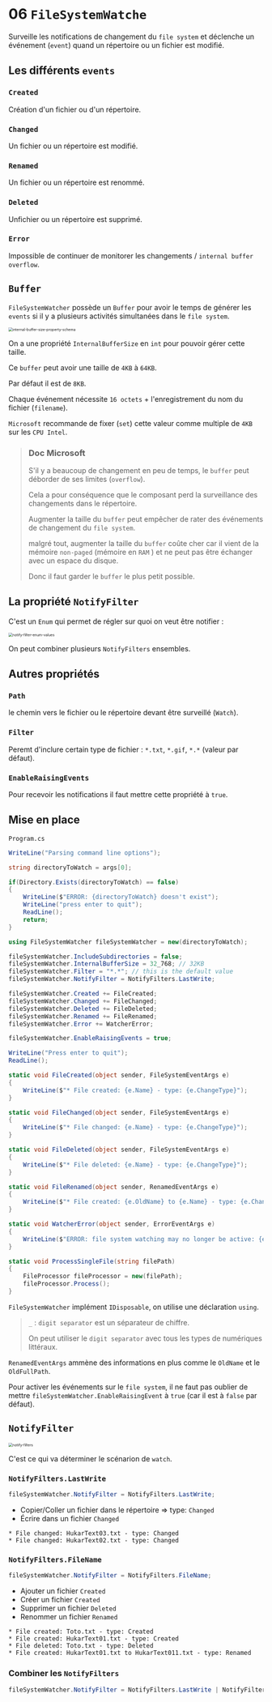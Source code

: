 # 06 `FileSystemWatche`

Surveille les notifications de changement du `file system` et déclenche un événement (`event`) quand un répertoire ou un fichier est modifié.



## Les différents `events`

### `Created`

Création d'un fichier ou d'un répertoire.



### `Changed`

Un fichier ou un répertoire est modifié.



### `Renamed`

Un fichier ou un répertoire est renommé.



### `Deleted`

Unfichier ou un répertoire est supprimé.



### `Error`

Impossible de continuer de monitorer les changements / `internal buffer overflow`.



## `Buffer`

`FileSystemWatcher` possède un `Buffer` pour avoir le temps de générer les `events` si il y a plusieurs activités simultanées dans le `file system`.

<img src="assets/internal-buffer-size-property-schema.png" alt="internal-buffer-size-property-schema" style="zoom:50%;" />

On a une propriété `InternalBufferSize` en `int` pour pouvoir gérer cette taille.

Ce `buffer` peut avoir une taille de `4KB` à `64KB`.

Par défaut il est de `8KB`.

Chaque événement nécessite `16 octets` + l'enregistrement du nom du fichier (`filename`).

`Microsoft` recommande de fixer (`set`) cette valeur comme multiple de `4KB` sur les `CPU Intel`.

> ### Doc Microsoft
>
> S'il y a beaucoup de changement en peu de temps, le `buffer` peut déborder de ses limites (`overflow`).
>
> Cela a pour conséquence que le composant perd la surveillance des changements dans le répertoire.
>
> Augmenter la taille du `buffer` peut empêcher de rater des événements de changement du `file system`.
>
> malgré tout, augmenter la taille du `buffer` coûte cher car il vient de la mémoire `non-paged` (mémoire en `RAM` ) et ne peut pas être échanger avec un espace du disque.
>
> Donc il faut garder le `buffer` le plus petit possible.



## La propriété `NotifyFilter`

C'est un `Enum` qui permet de régler sur quoi on veut être notifier :

<img src="assets/notify-filter-enum-values.png" alt="notify-filter-enum-values" style="zoom:50%;" />

On peut combiner plusieurs `NotifyFilters` ensembles.



## Autres propriétés

### `Path`

 le chemin vers le fichier ou le répertoire devant être surveillé (`Watch`).

### `Filter`

Peremt d'inclure certain type de fichier : `*.txt`, `*.gif`, `*.*` (valeur par défaut).

### `EnableRaisingEvents`

Pour recevoir les notifications il faut mettre cette propriété à `true`.



## Mise en place

`Program.cs`

```cs
WriteLine("Parsing command line options");

string directoryToWatch = args[0]; 

if(Directory.Exists(directoryToWatch) == false)
{
    WriteLine($"ERROR: {directoryToWatch} doesn't exist");
    WriteLine("press enter to quit");
    ReadLine();
    return;
}

using FileSystemWatcher fileSystemWatcher = new(directoryToWatch);

fileSystemWatcher.IncludeSubdirectories = false;
fileSystemWatcher.InternalBufferSize = 32_768; // 32KB
fileSystemWatcher.Filter = "*.*"; // this is the default value
fileSystemWatcher.NotifyFilter = NotifyFilters.LastWrite;

fileSystemWatcher.Created += FileCreated;
fileSystemWatcher.Changed += FileChanged;
fileSystemWatcher.Deleted += FileDeleted;
fileSystemWatcher.Renamed += FileRenamed;
fileSystemWatcher.Error += WatcherError;

fileSystemWatcher.EnableRaisingEvents = true;

WriteLine("Press enter to quit");
ReadLine();

static void FileCreated(object sender, FileSystemEventArgs e)
{
    WriteLine($"* File created: {e.Name} - type: {e.ChangeType}");
}

static void FileChanged(object sender, FileSystemEventArgs e)
{
    WriteLine($"* File changed: {e.Name} - type: {e.ChangeType}");
}

static void FileDeleted(object sender, FileSystemEventArgs e)
{
    WriteLine($"* File deleted: {e.Name} - type: {e.ChangeType}");
}

static void FileRenamed(object sender, RenamedEventArgs e)
{
    WriteLine($"* File created: {e.OldName} to {e.Name} - type: {e.ChangeType}");
}

static void WatcherError(object sender, ErrorEventArgs e)
{
    WriteLine($"ERROR: file system watching may no longer be active: {e.GetException()}");
}

static void ProcessSingleFile(string filePath)
{
    FileProcessor fileProcessor = new(filePath);
    fileProcessor.Process();
}

```

`FileSystemWatcher` implément `IDisposable`, on utilise une déclaration `using`.

> `_` : `digit separator` est un séparateur de chiffre.
>
> On peut utiliser le `digit separator` avec tous les types de numériques littéraux.

`RenamedEventArgs` ammène des informations en plus comme le `OldName` et le `OldFullPath`.

Pour activer les événements sur le `file system`, il ne faut pas oublier de mettre `fileSystemWatcher.EnableRaisingEvent` à `true` (car il est à `false` par défaut).



## `NotifyFilter`

<img src="assets/notify-filters.png" alt="notify-filters" style="zoom:50%;" />

C'est ce qui va déterminer le scénarion de `watch`.



### `NotifyFilters.LastWrite`

```cs
fileSystemWatcher.NotifyFilter = NotifyFilters.LastWrite;
```

- Copier/Coller un fichier dans le répertoire => type: `Changed`
- Écrire dans un fichier `Changed`

```
* File changed: HukarText03.txt - type: Changed
* File changed: HukarText02.txt - type: Changed
```





### `NotifyFilters.FileName`

```cs
fileSystemWatcher.NotifyFilter = NotifyFilters.FileName;
```

- Ajouter un fichier `Created`
- Créer un fichier `Created`
- Supprimer un fichier `Deleted`
- Renommer un fichier `Renamed`

```
* File created: Toto.txt - type: Created
* File created: HukarText01.txt - type: Created
* File deleted: Toto.txt - type: Deleted
* File created: HukarText01.txt to HukarText011.txt - type: Renamed
```



### Combiner les `NotifyFilters`

```cs
fileSystemWatcher.NotifyFilter = NotifyFilters.LastWrite | NotifyFilters.FileName;
```















